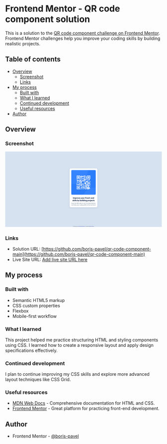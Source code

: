 # Frontend Mentor - QR code component solution

This is a solution to the [QR code component challenge on Frontend Mentor](https://www.frontendmentor.io/challenges/qr-code-component-iux_sIO_H). Frontend Mentor challenges help you improve your coding skills by building realistic projects.

## Table of contents

- [Overview](#overview)
  - [Screenshot](#screenshot)
  - [Links](#links)
- [My process](#my-process)
  - [Built with](#built-with)
  - [What I learned](#what-i-learned)
  - [Continued development](#continued-development)
  - [Useful resources](#useful-resources)
- [Author](#author)

## Overview

### Screenshot

![Screenshot of the solution](./preview.png)

### Links

- Solution URL: [https://github.com/boris-pavel/qr-code-component-main](https://github.com/boris-pavel/qr-code-component-main)
- Live Site URL: [Add live site URL here](https://boris-pavel.github.io/qr-code-component-main/)

## My process

### Built with

- Semantic HTML5 markup
- CSS custom properties
- Flexbox
- Mobile-first workflow

### What I learned

This project helped me practice structuring HTML and styling components using CSS. I learned how to create a responsive layout and apply design specifications effectively.

### Continued development

I plan to continue improving my CSS skills and explore more advanced layout techniques like CSS Grid.

### Useful resources

- [MDN Web Docs](https://developer.mozilla.org/) - Comprehensive documentation for HTML and CSS.
- [Frontend Mentor](https://www.frontendmentor.io/) - Great platform for practicing front-end development.

## Author

- Frontend Mentor - [@boris-pavel](https://www.frontendmentor.io/profile/boris-pavel)
